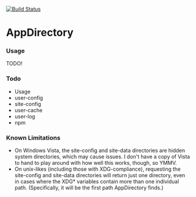 [![Build Status](https://travis-ci.org/MrJohz/appdirectory.png?branch=master)](https://travis-ci.org/MrJohz/appdirectory)

# AppDirectory

### Usage
TODO!

### Todo
- Usage
- user-config
- site-config
- user-cache
- user-log
- npm

### Known Limitations
- On Windows Vista, the site-config and site-data directories are hidden system directories, which may cause issues.  I don't have a copy of Vista to hand to play around with how well this works, though, so YMMV.
- On unix-likes (including those with XDG-compliance), requesting the site-config and site-data directories will return just one directory, even in cases where the XDG* variables contain more than one individual path.  (Specifically, it will be the first path AppDirectory finds.)